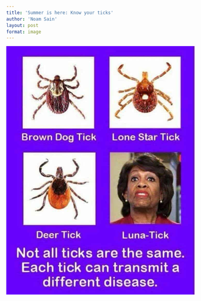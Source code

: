 ```yaml
---
title: 'Summer is here: Know your ticks'
author: 'Noam Sain'
layout: post
format: image
---
```


![](/assets/2018/05/know-your-ticks.jpg)